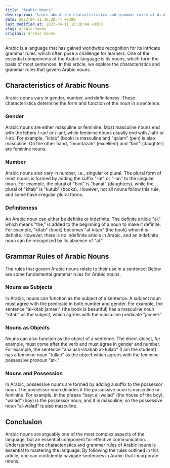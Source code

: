 ```yaml
---
title: "Arabic Nouns"
description: "Learn about the characteristics and grammar rules of Arabic nouns"
date: 2023-04-11 16:20:44 +0300
last_modified_at: 2023-04-11 16:20:44 +0300
slug: arabic-nouns
original: Arabic nouns
---
```

Arabic is a language that has gained worldwide recognition for its intricate grammar rules, which often pose a challenge for learners. One of the essential components of the Arabic language is its nouns, which form the basis of most sentences. In this article, we explore the characteristics and grammar rules that govern Arabic nouns.

## Characteristics of Arabic Nouns
Arabic nouns vary in gender, number, and definiteness. These characteristics determine the form and function of the noun in a sentence.

### Gender
Arabic nouns are either masculine or feminine. Most masculine nouns end with the letters /-un/ or /-an/, while feminine nouns usually end with /-ah/ or /-at/. For example, "kitab" (book) is masculine and "qalam" (pen) is also masculine. On the other hand, "mumtazah" (excellent) and "bint" (daughter) are feminine nouns.

### Number
Arabic nouns also vary in number, i.e., singular or plural. The plural form of most nouns is formed by adding the suffix "-at" or "-un" to the singular noun. For example, the plural of "bint" is "banat" (daughters), while the plural of "kitab" is "kutub" (books). However, not all nouns follow this rule, and some have irregular plural forms.

### Definiteness
An Arabic noun can either be definite or indefinite. The definite article "al," which means "the," is added to the beginning of a noun to make it definite. For example, "kitab" (book) becomes "al-kitab" (the book) when it is definite. However, there is no indefinite article in Arabic, and an indefinite noun can be recognized by its absence of "al."

## Grammar Rules of Arabic Nouns
The rules that govern Arabic nouns relate to their use in a sentence. Below are some fundamental grammar rules for Arabic nouns.

### Nouns as Subjects
In Arabic, nouns can function as the subject of a sentence. A subject noun must agree with the predicate in both number and gender. For example, the sentence "al-kitab jameel" (the book is beautiful) has a masculine noun "kitab" as the subject, which agrees with the masculine predicate "jameel."

### Nouns as Objects
Nouns can also function as the object of a sentence. The direct object, for example, must come after the verb and must agree in gender and number. For example, the sentence "ana ash-shabab at-tullab" (I am the student) has a feminine noun "tullab" as the object which agrees with the feminine possessive pronoun "at-."

### Nouns and Possession
In Arabic, possessive nouns are formed by adding a suffix to the possessor noun. The possessor noun decides if the possessive noun is masculine or feminine. For example, in the phrase "bayt al-walad" (the house of the boy), "walad" (boy) is the possessor noun, and it is masculine, so the possessive noun "al-walad" is also masculine.

## Conclusion
Arabic nouns are arguably one of the most complex aspects of the language, but an essential component for effective communication. Understanding the characteristics and grammar rules of Arabic nouns is essential to mastering the language. By following the rules outlined in this article, one can confidently navigate sentences in Arabic that incorporate nouns.